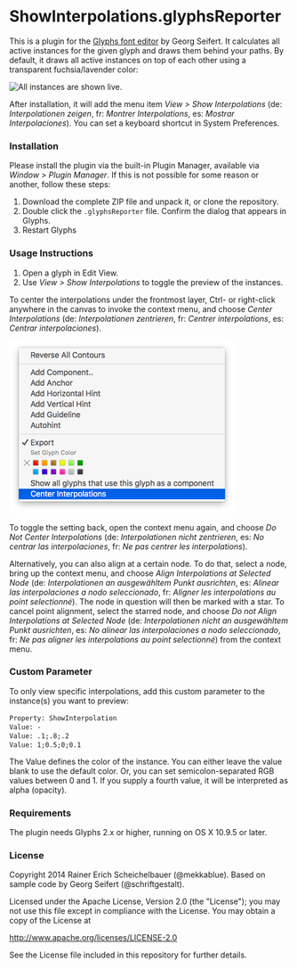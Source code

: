 # ShowInterpolations.glyphsReporter

This is a plugin for the [Glyphs font editor](http://glyphsapp.com/) by Georg Seifert.
It calculates all active instances for the given glyph and draws them behind your paths.
By default, it draws all active instances on top of each other using a transparent fuchsia/lavender color:

![All instances are shown live.](ShowInterpolations.png "Show Interpolations Screenshot")

After installation, it will add the menu item *View > Show Interpolations* (de: *Interpolationen zeigen*, fr: *Montrer Interpolations*, es: *Mostrar Interpolaciones*).
You can set a keyboard shortcut in System Preferences.

### Installation

Please install the plugin via the built-in Plugin Manager, available via *Window > Plugin Manager*. If this is not possible for some reason or another, follow these steps:

1. Download the complete ZIP file and unpack it, or clone the repository.
2. Double click the `.glyphsReporter` file. Confirm the dialog that appears in Glyphs.
3. Restart Glyphs

### Usage Instructions

1. Open a glyph in Edit View.
2. Use *View > Show Interpolations* to toggle the preview of the instances.

To center the interpolations under the frontmost layer, Ctrl- or right-click anywhere in the canvas to invoke the context menu, and choose 
*Center Interpolations* 
(de: *Interpolationen zentrieren*, 
fr: *Centrer interpolations*, 
es: *Centrar interpolaciones*). 

![Toggle the centering of interpolations via the context menu](ShowInterpolationsContextMenu.png "Show Interpolations Context Menu")

To toggle the setting back, open the context menu again, and choose *Do Not Center Interpolations* (de: *Interpolationen nicht zentrieren*, es: *No centrar las interpolaciones*, fr: *Ne pas centrer les interpolations*).

Alternatively, you can also align at a certain node. To do that, select a node, bring up the context menu, and choose 
*Align Interpolations at Selected Node* 
(de: *Interpolationen an ausgewähltem Punkt ausrichten*,
es: *Alinear las interpolaciones a nodo seleccionado*,
fr: *Aligner les interpolations au point selectionné*).
The node in question will then be marked with a star. To cancel point alignment, select the starred node, and choose 
*Do not Align Interpolations at Selected Node*
(de: *Interpolationen nicht an ausgewähltem Punkt ausrichten*,
es: *No alinear las interpolaciones a nodo seleccionado*,
fr: *Ne pas aligner les interpolations au point selectionné*)
from the context menu.


### Custom Parameter

To only view specific interpolations, add this custom parameter to the instance(s) you want to preview:

    Property: ShowInterpolation
    Value: -
    Value: .1;.8;.2
    Value: 1;0.5;0;0.1

The Value defines the color of the instance. You can either leave the value blank to use the default color. Or, you can set semicolon-separated RGB values between 0 and 1. If you supply a fourth value, it will be interpreted as alpha (opacity).

### Requirements

The plugin needs Glyphs 2.x or higher, running on OS X 10.9.5 or later.

### License

Copyright 2014 Rainer Erich Scheichelbauer (@mekkablue).
Based on sample code by Georg Seifert (@schriftgestalt).

Licensed under the Apache License, Version 2.0 (the "License");
you may not use this file except in compliance with the License.
You may obtain a copy of the License at

http://www.apache.org/licenses/LICENSE-2.0

See the License file included in this repository for further details.
